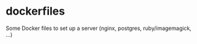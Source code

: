 dockerfiles
===========

Some Docker files to set up a server (nginx, postgres, ruby/imagemagick, ...)
